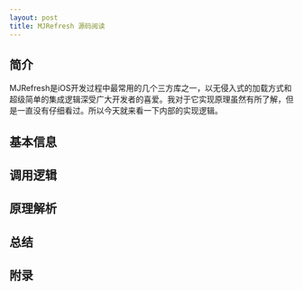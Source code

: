 ```yaml
---
layout: post
title: MJRefresh 源码阅读
---
```

## 简介
MJRefresh是iOS开发过程中最常用的几个三方库之一，以无侵入式的加载方式和超级简单的集成逻辑深受广大开发者的喜爱。我对于它实现原理虽然有所了解，但是一直没有仔细看过。所以今天就来看一下内部的实现逻辑。
## 基本信息

## 调用逻辑

## 原理解析

## 总结

## 附录
